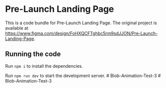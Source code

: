 
  # Pre-Launch Landing Page

  This is a code bundle for Pre-Launch Landing Page. The original project is available at https://www.figma.com/design/FoHXQCFTghbc5rm9sdJJON/Pre-Launch-Landing-Page.

  ## Running the code

  Run `npm i` to install the dependencies.

  Run `npm run dev` to start the development server.
  #   B l o b - A n i m a t i o n - T e s t - 3  
 #   B l o b - A n i m a t i o n - T e s t - 3  
 